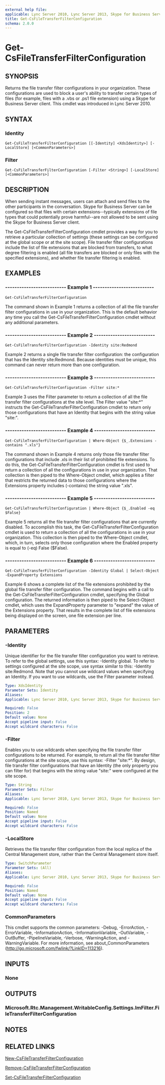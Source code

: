 ```yaml
---
external help file: 
applicable: Lync Server 2010, Lync Server 2013, Skype for Business Server 2015, Skype for Business Server 2019
title: Get-CsFileTransferFilterConfiguration
schema: 2.0.0
---
```


# Get-CsFileTransferFilterConfiguration

## SYNOPSIS
Returns the file transfer filter configurations in your organization.
These configurations are used to block a user's ability to transfer certain types of files (for example, files with a .vbs or .ps1 file extension) using a Skype for Business Server client.
This cmdlet was introduced in Lync Server 2010.


## SYNTAX

### Identity
```
Get-CsFileTransferFilterConfiguration [[-Identity] <XdsIdentity>] [-LocalStore] [<CommonParameters>]
```

### Filter
```
Get-CsFileTransferFilterConfiguration [-Filter <String>] [-LocalStore] [<CommonParameters>]
```

## DESCRIPTION
When sending instant messages, users can attach and send files to the other participants in the conversation.
Skype for Business Server can be configured so that files with certain extensions--typically extensions of file types that could potentially prove harmful--are not allowed to be sent using the Skype for Business Server client.

The Get-CsFileTransferFilterConfiguration cmdlet provides a way for you to retrieve a particular collection of settings (these settings can be configured at the global scope or at the site scope).
File transfer filter configurations include the list of file extensions that are blocked from transfers, to what degree filtering is enabled (all file transfers are blocked or only files with the specified extensions), and whether file transfer filtering is enabled.


## EXAMPLES

### -------------------------- Example 1 --------------------------
```
Get-CsFileTransferFilterConfiguration
```

The command shown in Example 1 returns a collection of all the file transfer filter configurations in use in your organization.
This is the default behavior any time you call the Get-CsFileTransferFilterConfiguration cmdlet without any additional parameters.

### -------------------------- Example 2 --------------------------
```
Get-CsFileTransferFilterConfiguration -Identity site:Redmond
```

Example 2 returns a single file transfer filter configuration: the configuration that has the Identity site:Redmond.
Because identities must be unique, this command can never return more than one configuration.

### -------------------------- Example 3 --------------------------
```
Get-CsFileTransferFilterConfiguration -Filter site:*

```

Example 3 uses the Filter parameter to return a collection of all the file transfer filter configurations at the site level.
The Filter value "site:*" instructs the Get-CsFileTransferFilterConfiguration cmdlet to return only those configurations that have an Identity that begins with the string value "site:".

### -------------------------- Example 4 --------------------------
```
Get-CsFileTransferFilterConfiguration | Where-Object {$_.Extensions -contains ".xls"}
```

The command shown in Example 4 returns only those file transfer filter configurations that include .xls in their list of prohibited file extensions.
To do this, the Get-CsFileTransferFilterConfiguration cmdlet is first used to return a collection of all the configurations in use in your organization.
That collection is then piped to the Where-Object cmdlet, which applies a filter that restricts the returned data to those configurations where the Extensions property includes (-contains) the string value ".xls".

### -------------------------- Example 5 --------------------------
```
Get-CsFileTransferFilterConfiguration | Where-Object {$_.Enabled -eq $False}
```

Example 5 returns all the file transfer filter configurations that are currently disabled.
To accomplish this task, the Get-CsFileTransferFilterConfiguration cmdlet is used to return a collection of all the configurations in use in your organization.
This collection is then piped to the Where-Object cmdlet, which, in turn, selects only those configuration where the Enabled property is equal to (-eq) False ($False).

### -------------------------- Example 6 --------------------------
```
Get-CsFileTransferFilterConfiguration -Identity Global | Select-Object -ExpandProperty Extensions
```

Example 6 shows a complete list of the file extensions prohibited by the global file transfer filter configuration.
The command begins with a call to the Get-CsFileTransferFilterConfiguration cmdlet, specifying the Global configuration.
The returned information is then piped to the Select-Object cmdlet, which uses the ExpandProperty parameter to "expand" the value of the Extensions property.
That results in the complete list of file extensions being displayed on the screen, one file extension per line.


## PARAMETERS

### -Identity
Unique identifier for the file transfer filter configuration you want to retrieve.
To refer to the global settings, use this syntax: -Identity global.
To refer to settings configured at the site scope, use syntax similar to this: -Identity site:Redmond.
Note that you cannot use wildcard values when specifying an Identity.
If you want to use wildcards, use the Filter parameter instead.

```yaml
Type: XdsIdentity
Parameter Sets: Identity
Aliases: 
Applicable: Lync Server 2010, Lync Server 2013, Skype for Business Server 2015

Required: False
Position: 2
Default value: None
Accept pipeline input: False
Accept wildcard characters: False
```

### -Filter
Enables you to use wildcards when specifying the file transfer filter configurations to be returned.
For example, to return all the file transfer filter configurations at the site scope, use this syntax: -Filter "site:*".
By design, file transfer filter configurations that have an Identity (the only property you can filter for) that begins with the string value "site:" were configured at the site scope.

```yaml
Type: String
Parameter Sets: Filter
Aliases: 
Applicable: Lync Server 2010, Lync Server 2013, Skype for Business Server 2015

Required: False
Position: Named
Default value: None
Accept pipeline input: False
Accept wildcard characters: False
```

### -LocalStore
Retrieves the file transfer filter configuration from the local replica of the Central Management store, rather than the Central Management store itself.

```yaml
Type: SwitchParameter
Parameter Sets: (All)
Aliases: 
Applicable: Lync Server 2010, Lync Server 2013, Skype for Business Server 2015

Required: False
Position: Named
Default value: None
Accept pipeline input: False
Accept wildcard characters: False
```

### CommonParameters
This cmdlet supports the common parameters: -Debug, -ErrorAction, -ErrorVariable, -InformationAction, -InformationVariable, -OutVariable, -OutBuffer, -PipelineVariable, -Verbose, -WarningAction, and -WarningVariable. For more information, see about_CommonParameters (http://go.microsoft.com/fwlink/?LinkID=113216).


## INPUTS

### None


## OUTPUTS

### Microsoft.Rtc.Management.WritableConfig.Settings.ImFilter.FileTransferFilterConfiguration


## NOTES


## RELATED LINKS

[New-CsFileTransferFilterConfiguration](New-CsFileTransferFilterConfiguration.md)

[Remove-CsFileTransferFilterConfiguration](Remove-CsFileTransferFilterConfiguration.md)

[Set-CsFileTransferFilterConfiguration](Set-CsFileTransferFilterConfiguration.md)
